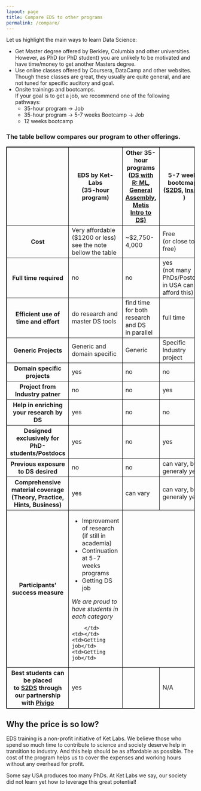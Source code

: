 ```yaml
---
layout: page
title: Compare EDS to other programs
permalink: /compare/
---
```


Let us highlight the main ways to learn Data Science:    
* Get Master degree offered by Berkley, Columbia and other universities. However, as PhD (or PhD student) you are unlikely to be motivated and have time/money to get another Masters degree.
* Use online classes offered by Coursera, DataCamp and other websites. Though these classes are great, they usually are quite general, and are not tuned for specific auditory and goal.
* Onsite trainings and bootcamps.    
If your goal is to get a job, we recommend one of the following pathways:
    + 35-hour program -> Job
    + 35-hour program -> 5-7 weeks Bootcamp -> Job
    + 12 weeks bootcamp
    
### The table bellow compares our program to other offerings.
    

<style>
table, td, th, td {
    border: 1px solid black;
}
</style>

<table style="width:100%">
  <tr>
    <th></th>
    <th>EDS by Ket-Labs <br/>(35-hour program)</th>
    <th>Other 35-hour programs <br/>
       (<a href="http://nycdatascience.com/courses/data-science-with-r-machine-learning/">DS with R: ML</a>, <br/> <a href="https://generalassemb.ly/education/data-science">General Assembly</a>,
       <br/> <a href="https://www.thisismetis.com/introduction-to-data-science"> Metis Intro to DS)</a> </th>
    <th>5-7 weeks bootcmaps <br/> 
        (<a href="http://www.s2ds.org/">S2DS</a>, <a href="http://insightdatascience.com/">Insight</a> )</th>
    <th>12 weeks bootcamps <br/> 
        <a href="http://nycdatascience.com/data-science-bootcamp/">(NYC DS Ac.</a>, <br/><a href="https://www.thisismetis.com/data-science-bootcamps">Metis</a>)</th>
  </tr>
  <tr>
    <th>Cost</th>
    <td>Very affordable ($1200 or less) <br/>
    see the note bellow the table</td>
    <td>~$2,750-4,000</td>
    <td>Free <br/>(or close to free)</td>
    <td>$15-16,000</td>
  </tr>
  <tr>
    <th>Full time required</th>
    <td>no</td>
    <td>no</td>
    <td>yes <br/>
        (not many PhDs/Postdocs <br/>
        in USA can afford this)</td>
    <td>yes <br/>
        (not many PhDs/Postdocs <br/>
        in USA can afford this)</td>
  </tr>
  <tr>
    <th>Efficient use of time and effort</th>
    <td>do research and master DS tools</td>
    <td>find time for both research and DS <br/> in parallel</td>
    <td>full time</td>
    <td></td>
  </tr>   
  <tr>
    <th>Generic Projects</th>
    <td>Generic and <br/>domain specific</td>
    <td>Generic</td>
    <td>Specific Industry project</td>
    <td></td>
  </tr>
  <tr>
    <th>Domain specific projects</th>
    <td>yes</td>
    <td>no</td>
    <td>no</td>
    <td></td>
  </tr>  
  <tr>
    <th>Project from Industry patner</th>
    <td>no</td>
    <td>no</td>
    <td>yes</td>
    <td></td>
  </tr>  
  <tr>
    <th>Help in enriching <br/>your research by DS</th>
    <td>yes</td>
    <td>no</td>
    <td>no</td>
    <td>no</td>
  </tr> 
  <tr>
    <th>Designed exclusively for PhD-students/Postdocs</th>
    <td>yes</td>
    <td>no</td>
    <td>yes</td>
    <td>no</td>
  </tr>   
  
  <tr>
    <th>Previous exposure to DS desired</th>
    <td>no</td>
    <td>no</td>
    <td>can vary, but generaly yes</td>
    <td>no</td>
  </tr>  
  <tr>
    <th>Comprehensive material coverage <br/>
    (Theory, Practice, Hints, Business)</th>
    <td>yes</td>
    <td>can vary</td>
    <td>can vary, but generaly yes</td>
    <td>yes</td>
  </tr>    
  <tr>
    <th>Participants' success measure</th>
    <td> 
      <ul>
        <li>Improvement of research <br/>(if still in academia)</li>
        <li>Continuation at 5-7 weeks programs</li>
        <li>Getting DS job</li>
      </ul>
      <i>We are proud to have students in each category</i>
              
        
        </td>
    <td></td>
    <td>Getting job</td>
    <td>Getting job</td>
  </tr>  
  <tr>
    <th>Best students can be placed <br/> 
    to <a href="http://www.s2ds.org/">S2DS</a> through our partnership with <a href="https://www.pivigo.com/">Pivigo</a></th>
    <td>yes</td>
    <td></td>
    <td>N/A</td>
    <td>N/A</td>
  </tr>   
  
  
</table>

      
## Why the price is so low?

EDS training is a non-profit initiative of Ket Labs. We believe those who spend so much time to contribute to science and society deserve help in transition to industry. And this help should be as affordable as possible. The cost of the program helps us to cover the expenses and working hours without any overhead for profit.

Some say USA produces too many PhDs. At Ket Labs we say, our society did not learn yet how to leverage this great potential!

